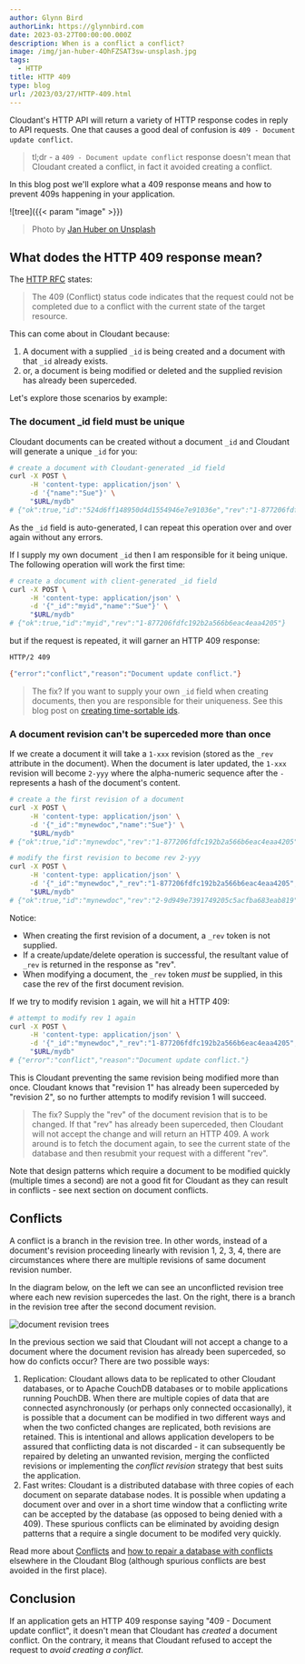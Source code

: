 ```yaml
---
author: Glynn Bird
authorLink: https://glynnbird.com
date: 2023-03-27T00:00:00.000Z
description: When is a conflict a conflict?
image: /img/jan-huber-4OhFZSAT3sw-unsplash.jpg
tags:
  - HTTP
title: HTTP 409
type: blog
url: /2023/03/27/HTTP-409.html
---
```



Cloudant's HTTP API will return a variety of HTTP response codes in reply to API requests. One that causes a good deal of confusion is `409 - Document update conflict`.

> tl;dr - a `409 - Document update conflict` response doesn't mean that Cloudant created a conflict, in fact it avoided creating a conflict.

In this blog post we'll explore what a 409 response means and how to prevent 409s happening in your application.

![tree]({{< param "image" >}})
> Photo by [Jan Huber on Unsplash](https://unsplash.com/photos/4OhFZSAT3sw)

## What dodes the HTTP 409 response mean?

The [HTTP RFC](https://www.rfc-editor.org/rfc/rfc9110.html#name-409-conflict) states:

> The 409 (Conflict) status code indicates that the request could not be completed due to a conflict with the current state of the target resource.

This can come about in Cloudant because:

1. A document with a supplied `_id` is being created and a document with that `_id` already exists.
2. or, a document is being modified or deleted and the supplied revision has already been superceded.

Let's explore those scenarios by example:

### The document \_id field must be unique

Cloudant documents can be created without a document `_id` and Cloudant will generate a unique `_id` for you:

```sh
# create a document with Cloudant-generated _id field
curl -X POST \
     -H 'content-type: application/json' \
     -d '{"name":"Sue"}' \
     "$URL/mydb"
# {"ok":true,"id":"524d6ff148950d4d1554946e7e91036e","rev":"1-877206fdfc192b2a566b6eac4eaa4205"}
```

As the `_id` field is auto-generated, I can repeat this operation over and over again without any errors.

If I supply my own document `_id` then I am responsible for it being unique. The following operation will work the first time:

```sh
# create a document with client-generated _id field
curl -X POST \
     -H 'content-type: application/json' \
     -d '{"_id":"myid","name":"Sue"}' \
     "$URL/mydb"
# {"ok":true,"id":"myid","rev":"1-877206fdfc192b2a566b6eac4eaa4205"}
```

but if the request is repeated, it will garner an HTTP 409 response:

```sh
HTTP/2 409 

{"error":"conflict","reason":"Document update conflict."}
```

> The fix? If you want to supply your own `_id` field when creating documents, then you are responsible for their uniqueness. See this blog post on [creating time-sortable ids](https://blog.cloudant.com/2018/08/24/Time-sortable-document-ids.html).

### A document revision can't be superceded more than once

If we create a document it will take a `1-xxx` revision (stored as the `_rev` attribute in the document). When the document is later updated, the `1-xxx` revision will become `2-yyy` where the alpha-numeric sequence after the `-` represents a hash of the document's content.

```sh
# create a the first revision of a document
curl -X POST \
     -H 'content-type: application/json' \
     -d '{"_id":"mynewdoc","name":"Sue"}' \
     "$URL/mydb"
# {"ok":true,"id":"mynewdoc","rev":"1-877206fdfc192b2a566b6eac4eaa4205"}

# modify the first revision to become rev 2-yyy
curl -X POST \
     -H 'content-type: application/json' \
     -d '{"_id":"mynewdoc","_rev":"1-877206fdfc192b2a566b6eac4eaa4205","name":"Susan"}' \
     "$URL/mydb"
# {"ok":true,"id":"mynewdoc","rev":"2-9d949e7391749205c5acfba683eab819"}
```

Notice:

- When creating the first revision of a document, a `_rev` token is not supplied.
- If a create/update/delete operation is successful, the resultant value of `_rev` is returned in the response as "rev".
- When modifying a document, the `_rev` token *must* be supplied, in this case the rev of the first document revision.

If we try to modify revision `1` again, we will hit a HTTP 409:

```sh
# attempt to modify rev 1 again
curl -X POST \
     -H 'content-type: application/json' \
     -d '{"_id":"mynewdoc","_rev":"1-877206fdfc192b2a566b6eac4eaa4205","name":"Susan"}' \
     "$URL/mydb"
# {"error":"conflict","reason":"Document update conflict."}
```

This is Cloudant preventing the same revision being modified more than once. Cloudant knows that "revision 1" has already been superceded by "revision 2", so no further attempts to modify revision 1 will succeed.

> The fix? Supply the "rev" of the document revision that is to be changed. If that "rev" has already been superceded, then Cloudant will not accept the change and will return an HTTP 409. A work around is to fetch the document again, to see the current state of the database and then resubmit your request with a different "rev".

Note that design patterns which require a document to be modified quickly (multiple times a second) are not a good fit for Cloudant as they can result in conflicts - see next section on document conflicts.

## Conflicts

A conflict is a branch in the revision tree. In other words, instead of a document's revision proceeding linearly with revision 1, 2, 3, 4, there are circumstances where there are multiple revisions of same document revision number.

In the diagram below, on the left we can see an unconflicted revision tree where each new revision supercedes the last. On the right, there is a branch in the revision tree after the second document revision.

![document revision trees](/img/409-1.png)

In the previous section we said that Cloudant will not accept a change to a document where the document revision has already been superceded, so how do conficts occur? There are two possible ways:

1. Replication: Cloudant allows data to be replicated to other Cloudant databases, or to Apache CouchDB databases or to mobile applications running PouchDB. When there are multiple copies of data that are connected asynchronously (or perhaps only connected occasionally), it is possible that a document can be modified in two different ways and when the two conficted changes are replicated, both revisions are retained. This is intentional and allows application developers to be assured that conflicting data is not discarded - it can subsequently be repaired by deleting an unwanted revision, merging the conflicted revisions or implementing the _conflict revision_ strategy that best suits the application.
2. Fast writes: Cloudant is a distributed database with three copies of each document on separate database nodes. It is possible when updating a document over and over in a short time window that a conflicting write can be accepted by the database (as opposed to being denied with a 409). These spurious conflicts can be eliminated by avoiding design patterns that a require a single document to be modifed very quickly.

Read more about [Conflicts](https://blog.cloudant.com/2018/07/25/Removing-Conflicts.html) and [how to repair a database with conflicts](https://blog.cloudant.com/2020/11/26/Repairing-a-Database-With-Conflicts.html) elsewhere in the Cloudant Blog (although spurious conflicts are best avoided in the first place).

## Conclusion

If an application gets an HTTP 409 response saying "409 - Document update conflict", it doesn't mean that Cloudant has _created_ a document conflict. On the contrary, it means that Cloudant refused to accept the request to _avoid creating a conflict_.